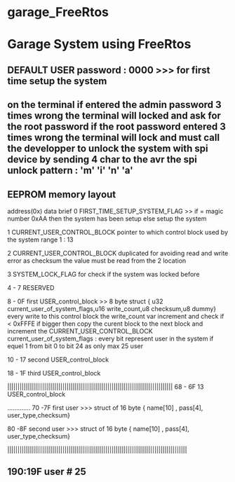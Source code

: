# garage_FreeRtos
Garage System using FreeRtos
============================

DEFAULT USER password : 0000   >>> for first time setup the system
--------------------------------------------------------------------------------------------------
on the terminal if entered the admin password 3 times wrong
the terminal will locked and ask for the root password
if the root password entered 3 times wrong the terminal will lock 
and must call the developper to unlock the system with spi 
device by sending 4 char to the avr 
the spi unlock pattern : 'm' 'i' 'n' 'a'
--------------------------------------------------------------------------------------------------
EEPROM memory layout
-----------------------------------
address(0x) 		data			              brief	
0		FIRST_TIME_SETUP_SYSTEM_FLAG >> if = magic number 0xAA then the system has been setup else setup the system

1		CURRENT_USER_CONTROL_BLOCK    pointer to which control block used by the system range 1 : 13 

2               CURRENT_USER_CONTROL_BLOCK  duplicated for avoiding read and write error as checksum the value must be read from the 2 location

3		SYSTEM_LOCK_FLAG	             for check if the system was locked before 

4 - 7                                  RESERVED

8 - 0F		first USER_control_block   >> 8 byte struct { u32 current_user_of_system_flags,u16 write_count,u8 checksum,u8 dummy}
					every write to this control block the write_count var increment and check if < 0xFFFE 
					if bigger then copy the curent block to the next block and increment the 		                                                 CURRENT_USER_CONTROL_BLOCK
					current_user_of_system_flags : every bit represent user in the system if equel 1  from bit 0 to 					bit 24 as only max 25 user
					
					
10 - 17		second USER_control_block


18 - 1F 		third USER_control_block


|||||||||||||||||||||||||||||||||||||||||||||||||||||||||||||||||||||||||||||||||
68 - 6F                        13 USER_control_block


.............
70 -7F              	first user 			>>> struct of 16 byte { name[10] , pass[4], user_type,checksum}


80 -8F              	second user 			>>> struct of 16 byte { name[10] , pass[4], user_type,checksum}


||||||||||||||||||||||||||||||||||||||||||||||||||||||||||||||||||||||||||||||||||||||||


190:19F                         user # 25
----------------------------------------------------------------------------------------------------------------------------------------
